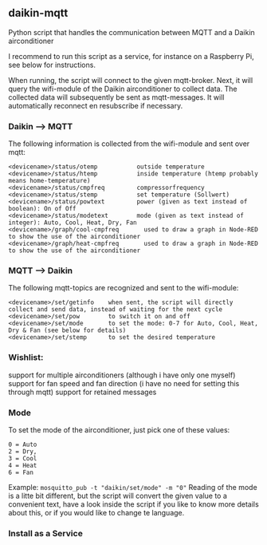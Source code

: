 ## daikin-mqtt
Python script that handles the communication between MQTT and a Daikin airconditioner

I recommend to run this script as a service, for instance on a Raspberry Pi, see below for instructions.

When running, the script will connect to the given mqtt-broker. Next, it will query the wifi-module of the Daikin airconditioner to collect data. The collected data will subsequently be sent as mqtt-messages. It will automatically reconnect en resubscribe if necessary.

### Daikin --> MQTT
The following information is collected from the wifi-module and sent over mqtt:
```
<devicename>/status/otemp           outside temperature
<devicename>/status/htemp           inside temperature (htemp probably means home-temperature)
<devicename>/status/cmpfreq         compressorfrequency
<devicename>/status/stemp           set temperature (Sollwert)
<devicename>/status/powtext         power (given as text instead of boolean): On of Off
<devicename>/status/modetext        mode (given as text instead of integer): Auto, Cool, Heat, Dry, Fan
<devicename>/graph/cool-cmpfreq		  used to draw a graph in Node-RED to show the use of the airconditioner
<devicename>/graph/heat-cmpfreq		  used to draw a graph in Node-RED to show the use of the airconditioner
```

### MQTT --> Daikin
The following mqtt-topics are recognized and sent to the wifi-module:
```
<devicename>/set/getinfo    when sent, the script will directly collect and send data, instead of waiting for the next cycle
<devicename>/set/pow        to switch it on and off
<devicename>/set/mode       to set the mode: 0-7 for Auto, Cool, Heat, Dry & Fan (see below for details)
<devicename>/set/stemp      to set the desired temperature
```

### Wishlist:
support for multiple airconditioners (although i have only one myself) 
support for fan speed and fan direction (i have no need for setting this through mqtt)
support for retained messages

### Mode
To set the mode of the airconditioner, just pick one of these values:
```
0 = Auto
2 = Dry, 
3 = Cool
4 = Heat
6 = Fan
```
Example: `mosquitto_pub -t "daikin/set/mode" -m "0"`
Reading of the mode is a litte bit different, but the script will convert the given value to a convenient text, have a look inside the script if you like to know more details about this, or if you would like to change te language.

### Install as a Service

